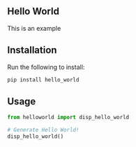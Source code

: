 ## Hello World
This is an example

## Installation

Run the following to install:

```python
pip install hello_world
```

## Usage

```python
from helloworld import disp_hello_world

# Generate Hello World!
disp_hello_world()
```